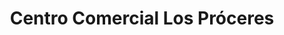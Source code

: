 ---
title: "Centro Comercial Los Próceres"
url: /ciudad-de-guatemala/centro-comercial-los-proceres/
shop: centro comercial
---